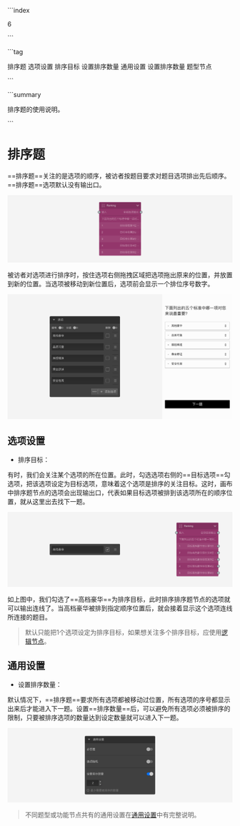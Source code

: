 \```index

6

\```

\```tag

排序题 选项设置 排序目标 设置排序数量 通用设置 设置排序数量 题型节点

\```

\```summary

排序题的使用说明。

\```

# 排序题

==排序题==关注的是选项的顺序，被访者按题目要求对题目选项排出先后顺序。==排序题==选项默认没有输出口。

<img src='../assets/questionnaireNodes/06rank/node.png'>

被访者对选项进行排序时，按住选项右侧拖拽区域把选项拖出原来的位置，并放置到新的位置。当选项被移动到新位置后，选项前会显示一个排位序号数字。

<img src='../assets/questionnaireNodes/06rank/section.png'>

## 选项设置

+ 排序目标：

有时，我们会关注某个选项的所在位置。此时，勾选选项右侧的==目标选项==勾选项，把该选项设定为目标选项，意味着这个选项是排序的关注目标。这时，画布中排序题节点的选项会出现输出口，代表如果目标选项被排到该选项所在的顺序位置，就从这里出去找下一题。

<img src='../assets/questionnaireNodes/06rank/target.png'>

如上图中，我们勾选了==高档豪华==为排序目标，此时排序排序题节点的选项就可以输出连线了。当高档豪华被排到指定顺序位置后，就会接着显示这个选项连线所连接的题目。

> 默认只能把1个选项设定为排序目标，如果想关注多个排序目标，应使用[逻辑节点](../toolsNodes/01logic.md)。

## 通用设置

+ 设置排序数量：

默认情况下，==排序题==要求所有选项都被移动过位置，所有选项的序号都显示出来后才能进入下一题。设置==排序数量==后，可以避免所有选项必须被排序的限制，只要被排序选项的数量达到设定数量就可以进入下一题。

<img src='../assets/questionnaireNodes/06rank/common.png'>

> 不同题型或功能节点共有的通用设置在[通用设置](../../11nodeSettings/concept.md)中有完整说明。

